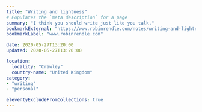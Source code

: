 ```yaml
---
title: "Writing and lightness"
# Populates the `meta description` for a page
summary: "I think you should write just like you talk."
bookmarkExternal: "https://www.robinrendle.com/notes/writing-and-lightness"
bookmarkLabel: "www.robinrendle.com"

date: 2020-05-27T13:20:00
updated: 2020-05-27T13:20:00

location:
  locality: "Crawley"
  country-name: "United Kingdom"
category:
- "writing"
- "personal"

eleventyExcludeFromCollections: true
---
```

